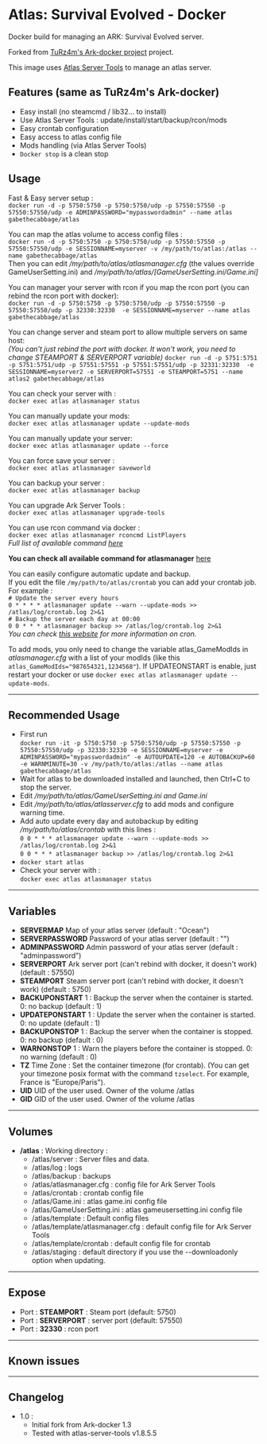 # Atlas: Survival Evolved - Docker

Docker build for managing an ARK: Survival Evolved server.

Forked from [TuRz4m's Ark-docker project](https://github.com/TuRz4m/Ark-docker) project.

This image uses [Atlas Server Tools](https://github.com/BoiseComputer/atlas-server-tools/) to manage an atlas server.


## Features (same as TuRz4m's Ark-docker)
 - Easy install (no steamcmd / lib32... to install)
 - Use Atlas Server Tools : update/install/start/backup/rcon/mods
 - Easy crontab configuration
 - Easy access to atlas config file
 - Mods handling (via Atlas Server Tools)
 - `Docker stop` is a clean stop 

## Usage
Fast & Easy server setup :   
`docker run -d -p 5750:5750 -p 5750:5750/udp -p 57550:57550 -p 57550:57550/udp -e ADMINPASSWORD="mypasswordadmin" --name atlas gabethecabbage/atlas`

You can map the atlas volume to access config files :  
`docker run -d -p 5750:5750 -p 5750:5750/udp -p 57550:57550 -p 57550:57550/udp -e SESSIONNAME=myserver -v /my/path/to/atlas:/atlas --name gabethecabbage/atlas`  
Then you can edit */my/path/to/atlas/atlasmanager.cfg* (the values override GameUserSetting.ini) and */my/path/to/atlas/[GameUserSetting.ini/Game.ini]*

You can manager your server with rcon if you map the rcon port (you can rebind the rcon port with docker):  
`docker run -d -p 5750:5750 -p 5750:5750/udp -p 57550:57550 -p 57550:57550/udp -p 32330:32330  -e SESSIONNAME=myserver --name atlas gabethecabbage/atlas`  

You can change server and steam port to allow multiple servers on same host:  
*(You can't just rebind the port with docker. It won't work, you need to change STEAMPORT & SERVERPORT variable)*
`docker run -d -p 5751:5751 -p 5751:5751/udp -p 57551:57551 -p 57551:57551/udp -p 32331:32330  -e SESSIONNAME=myserver2 -e SERVERPORT=57551 -e STEAMPORT=5751 --name atlas2 gabethecabbage/atlas`  

You can check your server with :  
`docker exec atlas atlasmanager status` 

You can manually update your mods:  
`docker exec atlas atlasmanager update --update-mods` 

You can manually update your server:  
`docker exec atlas atlasmanager update --force` 

You can force save your server :  
`docker exec atlas atlasmanager saveworld` 

You can backup your server :  
`docker exec atlas atlasmanager backup` 

You can upgrade Ark Server Tools :  
`docker exec atlas atlasmanager upgrade-tools` 

You can use rcon command via docker :  
`docker exec atlas atlasmanager rconcmd ListPlayers`  
*Full list of available command [here](http://steamcommunity.com/sharedfiles/filedetails/?id=454529617&searchtext=admin)*

__You can check all available command for atlasmanager__ [here](https://github.com/FezVrasta/atlas-server-tools/blob/master/README.md)

You can easily configure automatic update and backup.  
If you edit the file `/my/path/to/atlas/crontab` you can add your crontab job.  
For example :  
`# Update the server every hours`  
`0 * * * * atlasmanager update --warn --update-mods >> /atlas/log/crontab.log 2>&1`    
`# Backup the server each day at 00:00  `  
`0 0 * * * atlasmanager backup >> /atlas/log/crontab.log 2>&1`  
*You can check [this website](http://www.unix.com/man-page/linux/5/crontab/) for more information on cron.*

To add mods, you only need to change the variable atlas_GameModIds in *atlasmanager.cfg* with a list of your modIds (like this  `atlas_GameModIds="987654321,1234568"`). If UPDATEONSTART is enable, just restart your docker or use `docker exec atlas atlasmanager update --update-mods`.

---

## Recommended Usage
- First run  
 `docker run -it -p 5750:5750 -p 5750:5750/udp -p 57550:57550 -p 57550:57550/udp -p 32330:32330 -e SESSIONNAME=myserver -e ADMINPASSWORD="mypasswordadmin" -e AUTOUPDATE=120 -e AUTOBACKUP=60 -e WARNMINUTE=30 -v /my/path/to/atlas:/atlas --name atlas gabethecabbage/atlas`  
- Wait for atlas to be downloaded installed and launched, then Ctrl+C to stop the server.
- Edit */my/path/to/atlas/GameUserSetting.ini and Game.ini*
- Edit */my/path/to/atlas/atlasserver.cfg* to add mods and configure warning time.
- Add auto update every day and autobackup by editing */my/path/to/atlas/crontab* with this lines :  
`0 0 * * * atlasmanager update --warn --update-mods >> /atlas/log/crontab.log 2>&1`  
`0 0 * * * atlasmanager backup >> /atlas/log/crontab.log 2>&1`  
- `docker start atlas`
- Check your server with :  
 `docker exec atlas atlasmanager status` 

--- 

## Variables
+ __SERVERMAP__
Map of your atlas server (default : "Ocean")
+ __SERVERPASSWORD__
Password of your atlas server (default : "")
+ __ADMINPASSWORD__
Admin password of your atlas server (default : "adminpassword")
+ __SERVERPORT__
Ark server port (can't rebind with docker, it doesn't work) (default : 57550)
+ __STEAMPORT__
Steam server port (can't rebind with docker, it doesn't work) (default : 5750)
+ __BACKUPONSTART__
1 : Backup the server when the container is started. 0: no backup (default : 1)
+ __UPDATEPONSTART__
1 : Update the server when the container is started. 0: no update (default : 1)  
+ __BACKUPONSTOP__
1 : Backup the server when the container is stopped. 0: no backup (default : 0)
+ __WARNONSTOP__
1 : Warn the players before the container is stopped. 0: no warning (default : 0)  
+ __TZ__
Time Zone : Set the container timezone (for crontab). (You can get your timezone posix format with the command `tzselect`. For example, France is "Europe/Paris").
+ __UID__
UID of the user used. Owner of the volume /atlas
+ __GID__
GID of the user used. Owner of the volume /atlas


--- 

## Volumes
+ __/atlas__ : Working directory :
    + /atlas/server : Server files and data.
    + /atlas/log : logs
    + /atlas/backup : backups
    + /atlas/atlasmanager.cfg : config file for Ark Server Tools
    + /atlas/crontab : crontab config file
    + /atlas/Game.ini : atlas game.ini config file
    + /atlas/GameUserSetting.ini : atlas gameusersetting.ini config file
    + /atlas/template : Default config files
    + /atlas/template/atlasmanager.cfg : default config file for Ark Server Tools
    + /atlas/template/crontab : default config file for crontab
    + /atlas/staging : default directory if you use the --downloadonly option when updating.

--- 

## Expose
+ Port : __STEAMPORT__ : Steam port (default: 5750)
+ Port : __SERVERPORT__ : server port (default: 57550)
+ Port : __32330__ : rcon port

---

## Known issues

---

## Changelog
+ 1.0 : 
  - Initial fork from Ark-docker 1.3
  - Tested with atlas-server-tools v1.8.5.5

